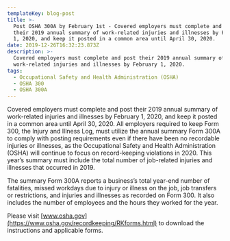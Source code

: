 ```yaml
---
templateKey: blog-post
title: >-
  Post OSHA 300A by February 1st - Covered employers must complete and post
  their 2019 annual summary of work-related injuries and illnesses by February
  1, 2020, and keep it posted in a common area until April 30, 2020. 
date: 2019-12-26T16:32:23.873Z
description: >-
  Covered employers must complete and post their 2019 annual summary of
  work-related injuries and illnesses by February 1, 2020.
tags:
  - Occupational Safety and Health Administration (OSHA)
  - OSHA 300
  - OSHA 300A
---
```

Covered employers must complete and post their 2019 annual summary of work-related injuries and illnesses by February 1, 2020, and keep it posted in a common area until April 30, 2020. All employers required to keep Form 300, the Injury and Illness Log, must utilize the annual summary Form 300A to comply with posting requirements even if there have been no recordable injuries or illnesses, as the Occupational Safety and Health Administration (OSHA) will continue to focus on record-keeping violations in 2020. This year’s summary must include the total number of job-related injuries and illnesses that occurred in 2019.

The summary Form 300A reports a business’s total year-end number of fatalities, missed workdays due to injury or illness on the job, job transfers or restrictions, and injuries and illnesses as recorded on Form 300. It also includes the number of employees and the hours they worked for the year.

Please visit [www.osha.gov](https://www.osha.gov/recordkeeping/RKforms.html) to download the instructions and applicable forms.
